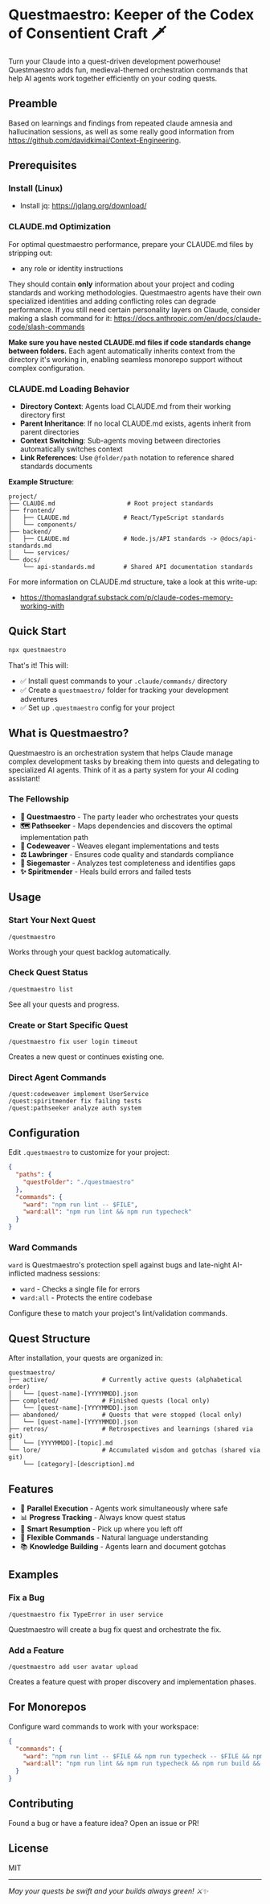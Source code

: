 # Questmaestro: Keeper of the Codex of Consentient Craft 🗡️

Turn your Claude into a quest-driven development powerhouse! Questmaestro adds fun, medieval-themed orchestration commands that help AI agents work together efficiently on your coding quests.

## Preamble
Based on learnings and findings from repeated claude amnesia and hallucination sessions, as well as some really good information from https://github.com/davidkimai/Context-Engineering.

## Prerequisites

### Install (Linux)
- Install jq: https://jqlang.org/download/

### CLAUDE.md Optimization

For optimal questmaestro performance, prepare your CLAUDE.md files by stripping out:
- any role or identity instructions

They should contain **only** information about your project and coding standards and working methodologies. Questmaestro agents have their own specialized identities and adding conflicting roles can degrade performance. If you still need certain personality layers on Claude, consider making a slash command for it: https://docs.anthropic.com/en/docs/claude-code/slash-commands

**Make sure you have nested CLAUDE.md files if code standards change between folders.** Each agent automatically inherits context from the directory it's working in, enabling seamless monorepo support without complex configuration.

### CLAUDE.md Loading Behavior

- **Directory Context**: Agents load CLAUDE.md from their working directory first
- **Parent Inheritance**: If no local CLAUDE.md exists, agents inherit from parent directories
- **Context Switching**: Sub-agents moving between directories automatically switches context
- **Link References**: Use `@folder/path` notation to reference shared standards documents

**Example Structure**:
```
project/
├── CLAUDE.md                    # Root project standards
├── frontend/
│   ├── CLAUDE.md               # React/TypeScript standards
│   └── components/
├── backend/
│   ├── CLAUDE.md               # Node.js/API standards -> @docs/api-standards.md
│   └── services/
└── docs/
    └── api-standards.md        # Shared API documentation standards
```

For more information on CLAUDE.md structure, take a look at this write-up: 
- https://thomaslandgraf.substack.com/p/claude-codes-memory-working-with

## Quick Start

```bash
npx questmaestro
```

That's it! This will:
- ✅ Install quest commands to your `.claude/commands/` directory  
- ✅ Create a `questmaestro/` folder for tracking your development adventures
- ✅ Set up `.questmaestro` config for your project

## What is Questmaestro?

Questmaestro is an orchestration system that helps Claude manage complex development tasks by breaking them into quests and delegating to specialized AI agents. Think of it as a party system for your AI coding assistant!

### The Fellowship

- **🎯 Questmaestro** - The party leader who orchestrates your quests
- **🗺️ Pathseeker** - Maps dependencies and discovers the optimal implementation path
- **🧵️ Codeweaver** - Weaves elegant implementations and tests
- **⚖️ Lawbringer** - Ensures code quality and standards compliance
- **🏰 Siegemaster** - Analyzes test completeness and identifies gaps
- **✨ Spiritmender** - Heals build errors and failed tests

## Usage

### Start Your Next Quest
```
/questmaestro
```
Works through your quest backlog automatically.

### Check Quest Status  
```
/questmaestro list
```
See all your quests and progress.

### Create or Start Specific Quest
```
/questmaestro fix user login timeout
```
Creates a new quest or continues existing one.

### Direct Agent Commands
```
/quest:codeweaver implement UserService
/quest:spiritmender fix failing tests
/quest:pathseeker analyze auth system
```

## Configuration

Edit `.questmaestro` to customize for your project:

```json
{
  "paths": {
    "questFolder": "./questmaestro"
  },
  "commands": {
    "ward": "npm run lint -- $FILE",
    "ward:all": "npm run lint && npm run typecheck"
  }
}
```

### Ward Commands

`ward` is Questmaestro's protection spell against bugs and late-night AI-inflicted madness sessions:
- `ward` - Checks a single file for errors
- `ward:all` - Protects the entire codebase

Configure these to match your project's lint/validation commands.

## Quest Structure

After installation, your quests are organized in:

```
questmaestro/
├── active/               # Currently active quests (alphabetical order)
│   └── [quest-name]-[YYYYMMDD].json
├── completed/            # Finished quests (local only)
│   └── [quest-name]-[YYYYMMDD].json
├── abandoned/            # Quests that were stopped (local only)
│   └── [quest-name]-[YYYYMMDD].json
├── retros/               # Retrospectives and learnings (shared via git)
│   └── [YYYYMMDD]-[topic].md
└── lore/                 # Accumulated wisdom and gotchas (shared via git)
    └── [category]-[description].md
```

## Features

- 🚀 **Parallel Execution** - Agents work simultaneously where safe
- 📊 **Progress Tracking** - Always know quest status
- 🔄 **Smart Resumption** - Pick up where you left off
- 🎯 **Flexible Commands** - Natural language understanding
- 📚 **Knowledge Building** - Agents learn and document gotchas

## Examples

### Fix a Bug
```
/questmaestro fix TypeError in user service
```
Questmaestro will create a bug fix quest and orchestrate the fix.

### Add a Feature
```
/questmaestro add user avatar upload
```
Creates a feature quest with proper discovery and implementation phases.

## For Monorepos

Configure ward commands to work with your workspace:
```json
{
  "commands": {
    "ward": "npm run lint -- $FILE && npm run typecheck -- $FILE && npm run test -- $FILE",
    "ward:all": "npm run lint && npm run typecheck && npm run build && npm run test"
  }
}
```

## Contributing

Found a bug or have a feature idea? Open an issue or PR!

## License

MIT

---

*May your quests be swift and your builds always green! ⚔️✨*